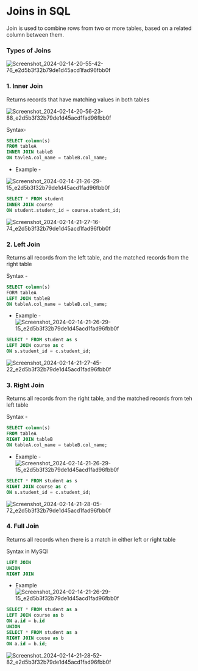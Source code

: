 # Joins in SQL

Join is used to combine rows from two or more tables, based on a related column between them.

### Types of Joins

![Screenshot_2024-02-14-20-55-42-76_e2d5b3f32b79de1d45acd1fad96fbb0f](https://github.com/mohitjain0810/SQL-DBMS/assets/100032585/1393a55d-ad5c-4a1e-b652-d4cdee182371)

### 1. Inner Join

Returns records that have matching values in both tables

![Screenshot_2024-02-14-20-56-23-88_e2d5b3f32b79de1d45acd1fad96fbb0f](https://github.com/mohitjain0810/SQL-DBMS/assets/100032585/6e83a2f8-4191-4867-ac26-46110a022a81)

Syntax-

```sql
SELECT column(s)
FROM tableA
INNER JOIN tableB
ON tavleA.col_name = tableB.col_name;
```

- Example -

![Screenshot_2024-02-14-21-26-29-15_e2d5b3f32b79de1d45acd1fad96fbb0f](https://github.com/mohitjain0810/SQL-DBMS/assets/100032585/405cec08-1f4d-491b-ad7b-e3a27326281c)

```sql
SELECT * FROM student
INNER JOIN course
ON student.student_id = course.student_id;
```

![Screenshot_2024-02-14-21-27-16-74_e2d5b3f32b79de1d45acd1fad96fbb0f](https://github.com/mohitjain0810/SQL-DBMS/assets/100032585/253eafa4-61ee-4949-8489-7fc153950b5d)

### 2. Left Join

Returns all records from the left table, and the matched records from the right table

Syntax -

```sql
SELECT column(s)
FORM tableA
LEFT JOIN tableB
ON tableA.col_name = tableB.col_name;
```

- Example -
  ![Screenshot_2024-02-14-21-26-29-15_e2d5b3f32b79de1d45acd1fad96fbb0f](https://github.com/mohitjain0810/SQL-DBMS/assets/100032585/405cec08-1f4d-491b-ad7b-e3a27326281c)

```sql
SELECT * FROM student as s
LEFT JOIN course as c
ON s.student_id = c.student_id;
```

![Screenshot_2024-02-14-21-27-45-22_e2d5b3f32b79de1d45acd1fad96fbb0f](https://github.com/mohitjain0810/SQL-DBMS/assets/100032585/36829e7f-a2b8-422f-9bfe-e790c5ec60df)

### 3. Right Join

Returns all records from the right table, and the matched records from teh left table

Syntax -

```sql
SELECT column(s)
FROM tableA
RIGHT JOIN tableB
ON tableA.col_name = tableB.col_name;
```

- Example -
  ![Screenshot_2024-02-14-21-26-29-15_e2d5b3f32b79de1d45acd1fad96fbb0f](https://github.com/mohitjain0810/SQL-DBMS/assets/100032585/405cec08-1f4d-491b-ad7b-e3a27326281c)

```sql
SELECT * FROM student as s
RIGHT JOIN course as c
ON s.student_id = c.student_id;
```

![Screenshot_2024-02-14-21-28-05-72_e2d5b3f32b79de1d45acd1fad96fbb0f](https://github.com/mohitjain0810/SQL-DBMS/assets/100032585/d9c0a584-ffe5-4256-8160-f641e07e71f0)

### 4. Full Join

Returns all records when there is a match in either left or right table

Syntax in MySQl

```sql
LEFT JOIN
UNION
RIGHT JOIN
```

- Example
  ![Screenshot_2024-02-14-21-26-29-15_e2d5b3f32b79de1d45acd1fad96fbb0f](https://github.com/mohitjain0810/SQL-DBMS/assets/100032585/405cec08-1f4d-491b-ad7b-e3a27326281c)

```sql
SELECT * FROM student as a
LEFT JOIN course as b
ON a.id = b.id
UNION
SELECT * FROM student as a
RIGHT JOIN couse as b
ON a.id = b.id;
```

![Screenshot_2024-02-14-21-28-52-82_e2d5b3f32b79de1d45acd1fad96fbb0f](https://github.com/mohitjain0810/SQL-DBMS/assets/100032585/750b64dd-52c1-49f1-9d97-bb49c8cd8d37)
